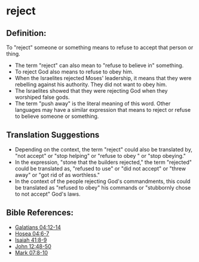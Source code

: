 # reject #

## Definition: ##

To "reject" someone or something means to refuse to accept that person or thing.

* The term "reject" can also mean to "refuse to believe in" something.
* To reject God also means to refuse to obey him.
* When the Israelites rejected Moses' leadership, it means that they were rebelling against his authority. They did not want to obey him.
* The Israelites showed that they were rejecting God when they worshiped false gods.
* The term "push away" is the literal meaning of this word. Other languages may have a similar expression that means to reject or refuse to believe someone or something.

## Translation Suggestions ##

* Depending on the context, the term "reject" could also be translated by, "not accept" or "stop helping" or "refuse to obey " or "stop obeying."
* In the expression, "stone that the builders rejected," the term "rejected" could be translated as, "refused to use" or "did not accept" or "threw away" or "got rid of as worthless."
* In the context of the people rejecting God's commandments, this could be translated as "refused to obey" his commands or "stubbornly chose to not accept" God's laws.



## Bible References: ##

* [Galatians 04:12-14](en/tn/gal/help/04/12)
* [Hosea 04:6-7](en/tn/hos/help/04/06)
* [Isaiah 41:8-9](en/tn/isa/help/41/08)
* [John 12:48-50](en/tn/jhn/help/12/48)
* [Mark 07:8-10](en/tn/mrk/help/07/08)